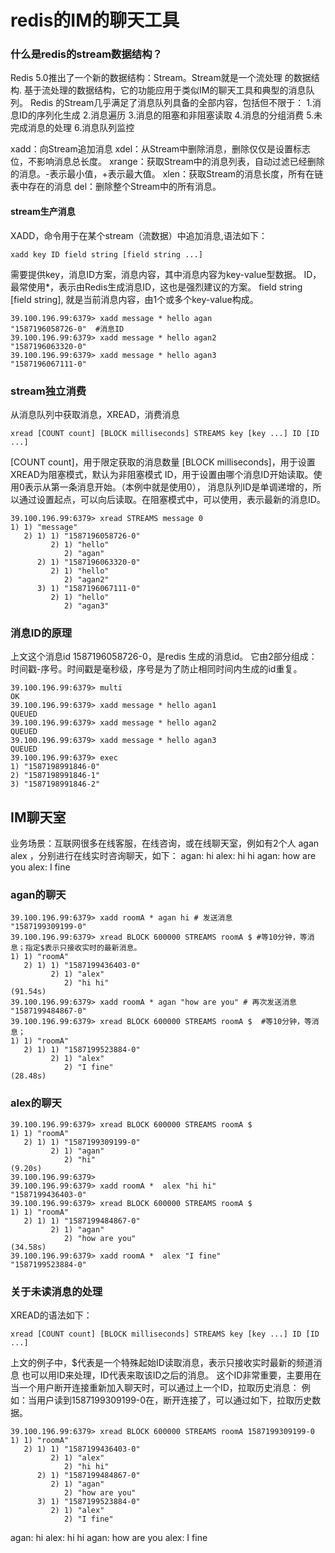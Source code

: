 
# redis的IM的聊天工具
###  什么是redis的stream数据结构？
Redis 5.0推出了一个新的数据结构：Stream。Stream就是一个流处理 的数据结构.
基于流处理的数据结构，它的功能应用于类似IM的聊天工具和典型的消息队列。
Redis 的Stream几乎满足了消息队列具备的全部内容，包括但不限于：
1.消息ID的序列化生成
2.消息遍历
3.消息的阻塞和非阻塞读取
4.消息的分组消费
5.未完成消息的处理
6.消息队列监控

xadd：向Stream追加消息
xdel：从Stream中删除消息，删除仅仅是设置标志位，不影响消息总长度。
xrange：获取Stream中的消息列表，自动过滤已经删除的消息。-表示最小值，+表示最大值。
xlen：获取Stream的消息长度，所有在链表中存在的消息
del：删除整个Stream中的所有消息。



#### stream生产消息
XADD，命令用于在某个stream（流数据）中追加消息,语法如下：
``` 
xadd key ID field string [field string ...]
```
需要提供key，消息ID方案，消息内容，其中消息内容为key-value型数据。
ID，最常使用*，表示由Redis生成消息ID，这也是强烈建议的方案。
field string [field string], 就是当前消息内容，由1个或多个key-value构成。
``` 
39.100.196.99:6379> xadd message * hello agan
"1587196058726-0"  #消息ID
39.100.196.99:6379> xadd message * hello agan2
"1587196063320-0"
39.100.196.99:6379> xadd message * hello agan3
"1587196067111-0"
```

### stream独立消费

从消息队列中获取消息，XREAD，消费消息
``` 
xread [COUNT count] [BLOCK milliseconds] STREAMS key [key ...] ID [ID ...]
```
[COUNT count]，用于限定获取的消息数量
[BLOCK milliseconds]，用于设置XREAD为阻塞模式，默认为非阻塞模式
ID，用于设置由哪个消息ID开始读取。使用0表示从第一条消息开始。（本例中就是使用0），
消息队列ID是单调递增的，所以通过设置起点，可以向后读取。在阻塞模式中，可以使用，表示最新的消息ID。
``` 
39.100.196.99:6379> xread STREAMS message 0
1) 1) "message"
   2) 1) 1) "1587196058726-0"
         2) 1) "hello"
            2) "agan"
      2) 1) "1587196063320-0"
         2) 1) "hello"
            2) "agan2"
      3) 1) "1587196067111-0"
         2) 1) "hello"
            2) "agan3"
```

### 消息ID的原理
上文这个消息id 1587196058726-0，是redis 生成的消息id。
它由2部分组成：时间戳-序号。时间戳是毫秒级，序号是为了防止相同时间内生成的id重复。
``` 
39.100.196.99:6379> multi
OK
39.100.196.99:6379> xadd message * hello agan1
QUEUED
39.100.196.99:6379> xadd message * hello agan2
QUEUED
39.100.196.99:6379> xadd message * hello agan3
QUEUED
39.100.196.99:6379> exec
1) "1587198991846-0"
2) "1587198991846-1"
3) "1587198991846-2"
```

## IM聊天室
业务场景：互联网很多在线客服，在线咨询，或在线聊天室，例如有2个人 agan alex ，分别进行在线实时咨询聊天，如下：
agan: hi
alex: hi hi
agan: how are you
alex: I fine


### agan的聊天
``` 
39.100.196.99:6379> xadd roomA * agan hi # 发送消息
"1587199309199-0"
39.100.196.99:6379> xread BLOCK 600000 STREAMS roomA $ #等10分钟，等消息；指定$表示只接收实时的最新消息。
1) 1) "roomA"
   2) 1) 1) "1587199436403-0"
         2) 1) "alex"
            2) "hi hi"
(91.54s)
39.100.196.99:6379> xadd roomA * agan "how are you" # 再次发送消息
"1587199484867-0"
39.100.196.99:6379> xread BLOCK 600000 STREAMS roomA $  #等10分钟，等消息；
1) 1) "roomA"
   2) 1) 1) "1587199523884-0"
         2) 1) "alex"
            2) "I fine"
(28.48s)
```


### alex的聊天
``` 
39.100.196.99:6379> xread BLOCK 600000 STREAMS roomA $
1) 1) "roomA"
   2) 1) 1) "1587199309199-0"
         2) 1) "agan"
            2) "hi"
(9.20s)
39.100.196.99:6379>
39.100.196.99:6379> xadd roomA *  alex "hi hi"
"1587199436403-0"
39.100.196.99:6379> xread BLOCK 600000 STREAMS roomA $
1) 1) "roomA"
   2) 1) 1) "1587199484867-0"
         2) 1) "agan"
            2) "how are you"
(34.58s)
39.100.196.99:6379> xadd roomA *  alex "I fine"
"1587199523884-0"
```

### 关于未读消息的处理
XREAD的语法如下：
``` 
xread [COUNT count] [BLOCK milliseconds] STREAMS key [key ...] ID [ID ...]
```
上文的例子中，$代表是一个特殊起始ID读取消息，表示只接收实时最新的频道消息
也可以用ID来处理，ID代表来取该ID之后的消息。
这个ID非常重要，主要用在当一个用户断开连接重新加入聊天时，可以通过上一个ID，拉取历史消息：
例如：当用户读到1587199309199-0在，断开连接了，可以通过如下，拉取历史数据。
``` 
39.100.196.99:6379> xread BLOCK 600000 STREAMS roomA 1587199309199-0
1) 1) "roomA"
   2) 1) 1) "1587199436403-0"
         2) 1) "alex"
            2) "hi hi"
      2) 1) "1587199484867-0"
         2) 1) "agan"
            2) "how are you"
      3) 1) "1587199523884-0"
         2) 1) "alex"
            2) "I fine"
```


agan: hi
alex: hi hi
agan: how are you
alex: I fine